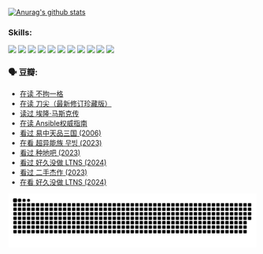 
[![Anurag's github stats](https://github-readme-stats.vercel.app/api?username=w940853815)](https://github.com/anuraghazra/github-readme-stats)

### Skills:

<code><img height="32" src="https://cdn.jsdelivr.net/npm/simple-icons@v5/icons/python.svg"></code>
<code><img height="32" src="https://cdn.jsdelivr.net/npm/simple-icons@v5/icons/javascript.svg"></code>
<code><img height="32" src="https://cdn.jsdelivr.net/npm/simple-icons@v5/icons/django.svg"></code>
<code><img height="32" src="https://cdn.jsdelivr.net/npm/simple-icons@v5/icons/flask.svg"></code>
<code><img height="32" src="https://cdn.jsdelivr.net/npm/simple-icons@v5/icons/vuetify.svg"></code>
<code><img height="32" src="https://cdn.jsdelivr.net/npm/simple-icons@v5/icons/git.svg"></code>
<code><img height="32" src="https://cdn.jsdelivr.net/npm/simple-icons@v5/icons/docker.svg"></code>
<code><img height="32" src="https://cdn.jsdelivr.net/npm/simple-icons@v5/icons/postgresql.svg"></code>
<code><img height="32" src="https://cdn.jsdelivr.net/npm/simple-icons@v5/icons/elasticsearch.svg"></code>
<code><img height="32" src="https://cdn.jsdelivr.net/npm/simple-icons@v5/icons/macos.svg"></code>
<code><img height="32" src="https://cdn.jsdelivr.net/npm/simple-icons@v5/icons/linux.svg"></code>

### 🗣 豆瓣:

<!-- DOUBAN-ACTIVITIES:START -->
- [在读 不拘一格](https://www.douban.com/people/136069238/status/4541712161/?_i=09986813)
- [在读 刀尖（最新修订珍藏版）](https://www.douban.com/people/136069238/status/4541711339/?_i=09986813)
- [读过 埃隆·马斯克传](https://www.douban.com/people/136069238/status/4541710351/?_i=09986813)
- [在读 Ansible权威指南](https://www.douban.com/people/136069238/status/4539151450/?_i=09986813)
- [看过 易中天品三国‎ (2006)](https://www.douban.com/people/136069238/status/4529910812/?_i=09986813)
- [在看 超异能族 무빙‎ (2023)](https://www.douban.com/people/136069238/status/4527291077/?_i=09986813)
- [看过 种地吧‎ (2023)](https://www.douban.com/people/136069238/status/4527289637/?_i=09986813)
- [看过 好久没做 LTNS‎ (2024)](https://www.douban.com/people/136069238/status/4527289515/?_i=09986813)
- [看过 二手杰作‎ (2023)](https://www.douban.com/people/136069238/status/4522502716/?_i=09986813)
- [在看 好久没做 LTNS‎ (2024)](https://www.douban.com/people/136069238/status/4521969883/?_i=09986813)
<!-- DOUBAN-ACTIVITIES:END -->


![Snake animation](https://raw.githubusercontent.com/w940853815/w940853815/output/github-contribution-grid-snake.svg)

<!--
**w940853815/w940853815** is a ✨ _special_ ✨ repository because its `README.md` (this file) appears on your GitHub profile.

Here are some ideas to get you started:

- 🔭 I’m currently working on ...
- 🌱 I’m currently learning ...
- 👯 I’m looking to collaborate on ...
- 🤔 I’m looking for help with ...
- 💬 Ask me about ...
- 📫 How to reach me: ...
- 😄 Pronouns: ...
- ⚡ Fun fact: ...
-->
